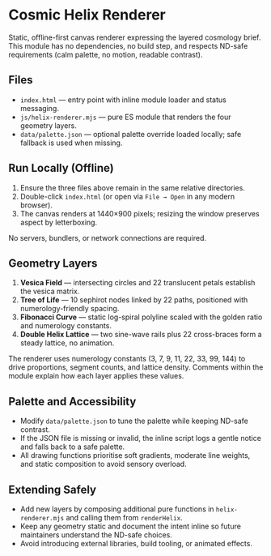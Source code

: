 # Cosmic Helix Renderer

Static, offline-first canvas renderer expressing the layered cosmology brief. This module has no dependencies, no build step, and respects ND-safe requirements (calm palette, no motion, readable contrast).

## Files

- `index.html` — entry point with inline module loader and status messaging.
- `js/helix-renderer.mjs` — pure ES module that renders the four geometry layers.
- `data/palette.json` — optional palette override loaded locally; safe fallback is used when missing.

## Run Locally (Offline)

1. Ensure the three files above remain in the same relative directories.
2. Double-click `index.html` (or open via `File → Open` in any modern browser).
3. The canvas renders at 1440×900 pixels; resizing the window preserves aspect by letterboxing.

No servers, bundlers, or network connections are required.

## Geometry Layers

1. **Vesica Field** — intersecting circles and 22 translucent petals establish the vesica matrix.
2. **Tree of Life** — 10 sephirot nodes linked by 22 paths, positioned with numerology-friendly spacing.
3. **Fibonacci Curve** — static log-spiral polyline scaled with the golden ratio and numerology constants.
4. **Double Helix Lattice** — two sine-wave rails plus 22 cross-braces form a steady lattice, no animation.

The renderer uses numerology constants \(3, 7, 9, 11, 22, 33, 99, 144\) to drive proportions, segment counts, and lattice density. Comments within the module explain how each layer applies these values.

## Palette and Accessibility

- Modify `data/palette.json` to tune the palette while keeping ND-safe contrast.
- If the JSON file is missing or invalid, the inline script logs a gentle notice and falls back to a safe palette.
- All drawing functions prioritise soft gradients, moderate line weights, and static composition to avoid sensory overload.

## Extending Safely

- Add new layers by composing additional pure functions in `helix-renderer.mjs` and calling them from `renderHelix`.
- Keep any geometry static and document the intent inline so future maintainers understand the ND-safe choices.
- Avoid introducing external libraries, build tooling, or animated effects.
